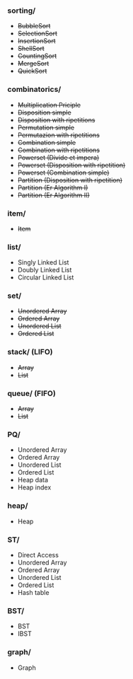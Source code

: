 ### sorting/

  - ~~BubbleSort~~
  - ~~SelectionSort~~
  - ~~InsertionSort~~
  - ~~ShellSort~~
  - ~~CountingSort~~
  - ~~MergeSort~~
  - ~~QuickSort~~

### combinatorics/

  - ~~Multiplication Priciple~~
  - ~~Disposition simple~~
  - ~~Disposition with ripetitions~~
  - ~~Permutation simple~~
  - ~~Permutazion with ripetitions~~
  - ~~Combination simple~~
  - ~~Combination with ripetitions~~
  - ~~Powerset (Divide et impera)~~
  - ~~Powerset (Disposition with ripetition)~~
  - ~~Powerset (Combination simple)~~
  - ~~Partition (Disposition with ripetition)~~
  - ~~Partition (Er Algorithm I)~~
  - ~~Partition (Er Algorithm II)~~

### item/

  - ~~Item~~

### list/

  - Singly Linked List
  - Doubly Linked List
  - Circular Linked List

### set/

  - ~~Unordered Array~~
  - ~~Ordered Array~~
  - ~~Unordered List~~
  - ~~Ordered List~~

### stack/ (LIFO)

  - ~~Array~~
  - ~~List~~

### queue/ (FIFO)

  - ~~Array~~
  - ~~List~~

### PQ/

  - Unordered Array
  - Ordered Array
  - Unordered List
  - Ordered List
  - Heap data
  - Heap index

### heap/

  - Heap

### ST/

  - Direct Access
  - Unordered Array
  - Ordered Array
  - Unordered List
  - Ordered List
  - Hash table

### BST/

  - BST
  - IBST

### graph/

  - Graph

